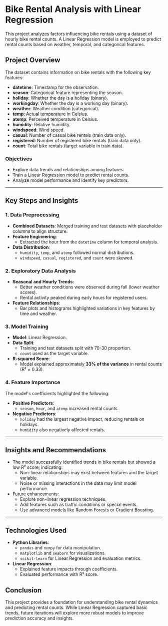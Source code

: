 # Bike Rental Analysis with Linear Regression

This project analyzes factors influencing bike rentals using a dataset of hourly bike rental counts. A Linear Regression model is employed to predict rental counts based on weather, temporal, and categorical features.

## Project Overview

The dataset contains information on bike rentals with the following key features:
- **datetime**: Timestamp for the observation.
- **season**: Categorical feature representing the season.
- **holiday**: Whether the day is a holiday (binary).
- **workingday**: Whether the day is a working day (binary).
- **weather**: Weather condition (categorical).
- **temp**: Actual temperature in Celsius.
- **atemp**: Perceived temperature in Celsius.
- **humidity**: Relative humidity.
- **windspeed**: Wind speed.
- **casual**: Number of casual bike rentals (train data only).
- **registered**: Number of registered bike rentals (train data only).
- **count**: Total bike rentals (target variable in train data).

### Objectives
- Explore data trends and relationships among features.
- Train a Linear Regression model to predict rental counts.
- Analyze model performance and identify key predictors.

---

## Key Steps and Insights

### 1. Data Preprocessing
- **Combined Datasets**: Merged training and test datasets with placeholder columns to align structure.
- **Feature Engineering**:
  - Extracted the hour from the `datetime` column for temporal analysis.
- **Data Distribution**:
  - `humidity`, `temp`, and `atemp` followed normal distributions.
  - `windspeed`, `casual`, `registered`, and `count` were skewed.

### 2. Exploratory Data Analysis
- **Seasonal and Hourly Trends**:
  - Better weather conditions were observed during fall (lower weather scores).
  - Rental activity peaked during early hours for registered users.
- **Feature Relationships**:
  - Bar plots and histograms highlighted variations in key features by time and weather.

### 3. Model Training
- **Model**: Linear Regression.
- **Data Split**:
  - Training and test datasets split with 70-30 proportion.
  - `count` used as the target variable.
- **R-squared Score**:
  - Model explained approximately **33% of the variance** in rental counts (R² = 0.33).

### 4. Feature Importance
The model's coefficients highlighted the following:
- **Positive Predictors**:
  - `season`, `hour`, and `atemp` increased rental counts.
- **Negative Predictors**:
  - `holiday` had the largest negative impact, reducing rentals on holidays.
  - `humidity` also negatively affected rentals.

---

## Insights and Recommendations
- The model successfully identified trends in bike rentals but showed a low R² score, indicating:
  - Non-linear relationships may exist between features and the target variable.
  - Noise or missing interactions in the data may limit model performance.
- Future enhancements:
  - Explore non-linear regression techniques.
  - Add features such as traffic conditions or special events.
  - Use advanced models like Random Forests or Gradient Boosting.

---

## Technologies Used
- **Python Libraries**:
  - `pandas` and `numpy` for data manipulation.
  - `matplotlib` and `seaborn` for visualizations.
  - `scikit-learn` for Linear Regression and evaluation metrics.
- **Linear Regression**:
  - Explained feature impacts through coefficients.
  - Evaluated performance with R² score.

## Conclusion
This project provides a foundation for understanding bike rental dynamics and predicting rental counts. While Linear Regression captured basic trends, future iterations will explore more robust models to improve prediction accuracy and insights.

